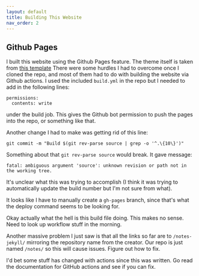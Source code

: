 ```yaml
---
layout: default
title: Building This Website
nav_order: 2
---
```


## Github Pages
I built this website using the Github Pages feature. The theme itself is taken from [this template](https://github.com/vsoch/notes-jekyll)
There were some hurdles I had to overcome once I cloned the repo, and most of them had to do with building the website via Github actions. I used the included `build.yml` in the repo but I needed to add in the following lines:
```
permissions:
  contents: write
```
under the build job. This gives the Github bot permission to push the pages into the repo, or something like that.

Another change I had to make was getting rid of this line:
```
git commit -m "Build $(git rev-parse source | grep -o '^.\{10\}')"
```
Something about that `git rev-parse source` would break. It gave message:
```
fatal: ambiguous argument 'source': unknown revision or path not in the working tree.
```
It's unclear what this was trying to accomplish (I think it was trying to automatically update the build number but I'm not sure from what). 

It looks like I have to manually create a `gh-pages` branch, since that's what the deploy command seems to be looking for.

Okay actually what the hell is this build file doing. This makes no sense. Need to look up workflow stuff in the morning.

Another massive problem I just saw is that all the links so far are to ``/notes-jekyll/`` mirroring the repository name from the creator. Our repo is just named ``/notes/`` so this will cause issues. Figure out how to fix.

I'd bet some stuff has changed with actions since this was written. Go read the documentation for GitHub actions and see if you can fix.